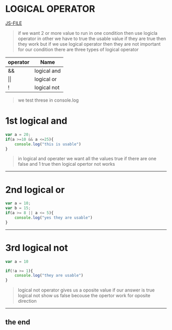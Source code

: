 # LOGICAL OPERATOR
[JS-FILE](../js/logical-operator-13.js)
>if we want 2 or more value to run in one condition then use logicla operator in other we have to true the usable value if they are true then they work but if we use logical operator then they are not important for our condition there are three types of logical operator

|operator|Name       |
|--------|---        |
|    &&  |logical and|
|  \|\|  | logical or|
|   !|logical not
> we test threse in console.log
# 1st logical and
```javascript
var a = 20;
if(a >=10 && a <=25){
    console.log("this is usable")
}
```
>in logical and operater we want all the values true if there are one false and 1 true then logical opertor not works
---
# 2nd logical or
```javascript
var a = 10;
var b = 15;
if(a >= 8 || a <= 5){
    console.log("yes they are usable")
}
```
---
# 3rd logical not
```javascript
var a = 10 

if(!a >= 1){
    console.log("they are usable")
}
```
> logical not operator gives us a oposite value if our answer is true logical not show us false becouse the opertor work for oposite direction
---
## the end

